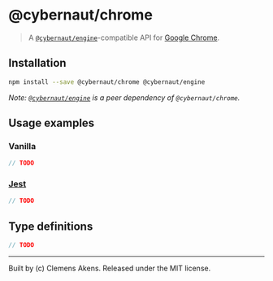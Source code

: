 # @cybernaut/chrome

> A [`@cybernaut/engine`][cybernaut-engine]-compatible API for [Google Chrome][google-chrome].

## Installation

```sh
npm install --save @cybernaut/chrome @cybernaut/engine
```

*Note: [`@cybernaut/engine`][cybernaut-engine] is a peer dependency of `@cybernaut/chrome`.*

## Usage examples

### Vanilla

```js
// TODO
```

### [Jest][jest]

```js
// TODO
```

## Type definitions

```ts
// TODO
```

---
Built by (c) Clemens Akens. Released under the MIT license.

[cybernaut-engine]: https://github.com/clebert/cybernaut/tree/master/%40cybernaut/engine
[google-chrome]: https://www.google.com/chrome/
[jest]: https://facebook.github.io/jest/
